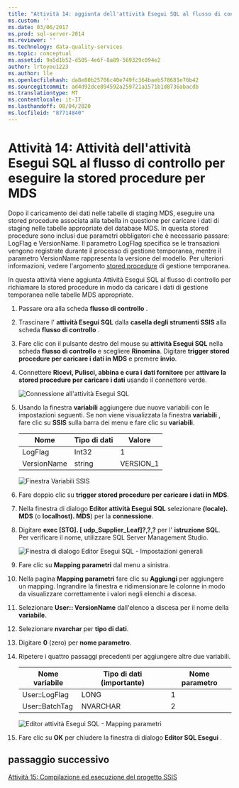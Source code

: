```yaml
---
title: "Attività 14: aggiunta dell'attività Esegui SQL al flusso di controllo per eseguire la stored procedure per MDS | Microsoft Docs"
ms.custom: ''
ms.date: 03/06/2017
ms.prod: sql-server-2014
ms.reviewer: ''
ms.technology: data-quality-services
ms.topic: conceptual
ms.assetid: 9a5d1b52-d505-4e6f-8a89-569329c094e2
author: lrtoyou1223
ms.author: lle
ms.openlocfilehash: da8e80b25706c40e749fc364baeb578681e76b42
ms.sourcegitcommit: ad4d92dce894592a259721a1571b1d8736abacdb
ms.translationtype: MT
ms.contentlocale: it-IT
ms.lasthandoff: 08/04/2020
ms.locfileid: "87714840"
---
```

# <a name="task-14-adding-execute-sql-task-to-control-flow-to-run-the-stored-procedure-for-mds"></a>Attività 14: Attività dell'attività Esegui SQL al flusso di controllo per eseguire la stored procedure per MDS
  Dopo il caricamento dei dati nelle tabelle di staging MDS, eseguire una stored procedure associata alla tabella in questione per caricare i dati di staging nelle tabelle appropriate del database MDS. In questa stored procedure sono inclusi due parametri obbligatori che è necessario passare: LogFlag e VersionName. Il parametro LogFlag specifica se le transazioni vengono registrate durante il processo di gestione temporanea, mentre il parametro VersionName rappresenta la versione del modello. Per ulteriori informazioni, vedere l'argomento [stored procedure](https://msdn.microsoft.com/library/hh231028.aspx) di gestione temporanea.

 In questa attività viene aggiunta Attività Esegui SQL al flusso di controllo per richiamare la stored procedure in modo da caricare i dati di gestione temporanea nelle tabelle MDS appropriate.

1.  Passare ora alla scheda **flusso di controllo** .

2.  Trascinare l' **attività Esegui SQL** dalla **casella degli strumenti SSIS** alla scheda **flusso di controllo** .

3.  Fare clic con il pulsante destro del mouse su **attività Esegui SQL** nella scheda **flusso di controllo** e scegliere **Rinomina**. Digitare **trigger stored procedure per caricare i dati in MDS** e premere **invio**.

4.  Connettere **Ricevi, Pulisci, abbina e cura i dati fornitore** per **attivare la stored procedure per caricare i dati** usando il connettore verde.

     ![Connessione all'attività Esegui SQL](../../2014/tutorials/media/et-addingesqltasktocftorunthespformds-01.jpg "Connessione all'attività Esegui SQL")

5.  Usando la finestra **variabili** aggiungere due nuove variabili con le impostazioni seguenti. Se non viene visualizzata la finestra **variabili** , fare clic su **SSIS** sulla barra dei menu e fare clic su **variabili**.

    |Nome|Tipo di dati|Valore|
    |----------|---------------|-----------|
    |LogFlag|Int32|1|
    |VersionName|string|VERSION_1|

     ![Finestra Variabili SSIS](../../2014/tutorials/media/et-addingesqltasktocftorunthespformds-02.jpg "Finestra Variabili SSIS")

6.  Fare doppio clic su **trigger stored procedure per caricare i dati in MDS**.

7.  Nella finestra di dialogo **Editor attività Esegui SQL** selezionare **(locale). MDS** (o **localhost). MDS**) per la **connessione**.

8.  Digitare **exec [STG]. [ udp_Supplier_Leaf]?,?,?** per l' **istruzione SQL**. Per verificare il nome, utilizzare SQL Server Management Studio.

     ![Finestra di dialogo Editor Esegui SQL - Impostazioni generali](../../2014/tutorials/media/et-addingesqltasktocftorunthespformds-03.jpg "Finestra di dialogo Editor Esegui SQL - Impostazioni generali")

9. Fare clic su **Mapping parametri** dal menu a sinistra.

10. Nella pagina **Mapping parametri** fare clic su **Aggiungi** per aggiungere un mapping. Ingrandire la finestra e ridimensionare le colonne in modo da visualizzare correttamente i valori negli elenchi a discesa.

11. Selezionare **User:: VersionName** dall'elenco a discesa per il nome della **variabile**.

12. Selezionare **nvarchar** per **tipo di dati**.

13. Digitare **0** (zero) per **nome parametro**.

14. Ripetere i quattro passaggi precedenti per aggiungere altre due variabili.

    |Nome variabile|Tipo di dati (importante)|Nome parametro|
    |-------------------|-----------------------------|--------------------|
    |User::LogFlag|LONG|1|
    |User::BatchTag|NVARCHAR|2|

     ![Editor attività Esegui SQL - Mapping parametri](../../2014/tutorials/media/et-addingesqltasktocftorunthespformds-04.jpg "Editor attività Esegui SQL - Mapping parametri")

15. Fare clic su **OK** per chiudere la finestra di dialogo **Editor SQL Esegui** .

## <a name="next-step"></a>passaggio successivo
 [Attività 15: Compilazione ed esecuzione del progetto SSIS](../../2014/tutorials/task-15-building-and-running-the-ssis-project.md)


